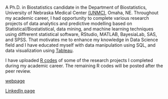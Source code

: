 A Ph.D. in Biostatistics candidate in the Department of Biostatistics, University of Nebraska Medical Center [(UNMC)](https://www.unmc.edu/publichealth/departments/biostatistics/), Omaha, NE. Throughout my academic career, I had opportunity to complete various research projects of data analytics and predictive modelling based on Statistical/Biostatistical, data mining, and machine learning techniques using diffrerent statistical software, RStudio, MATLAB, BayesiaLab, SAS, and SPSS. That motivates me to enhance my knowledge in Data Science field and I have educated myself with data manipulation using SQL, and data visualization using [Tableau](https://public.tableau.com/profile/nirosha.p.rathnayake#!/). 

I have uploaded [R codes](https://github.com/niroshar/My-R-Codes) of some of the research projects I completed during my academic career. The remaining R codes will be posted after the peer review.  

[webpage](https://niroshar.github.io/My-Profile/)
 
[LinkedIn page](https://www.linkedin.com/in/nirosha-rathnayake-89501385/)
